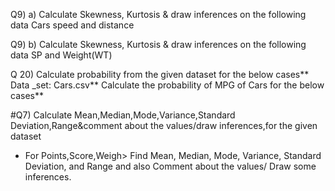 Q9) a) Calculate Skewness, Kurtosis & draw inferences on the following data
Cars speed and distance

Q9) b) Calculate Skewness, Kurtosis & draw inferences on the following data
SP and Weight(WT)

Q 20) Calculate probability from the given dataset for the below cases**
Data _set: Cars.csv**
Calculate the probability of MPG of Cars for the below cases**

#Q7) Calculate Mean,Median,Mode,Variance,Standard Deviation,Range&comment about the values/draw inferences,for the given dataset
- For Points,Score,Weigh>
Find Mean, Median, Mode, Variance, Standard Deviation, and Range and also Comment about the values/ Draw some inferences.

